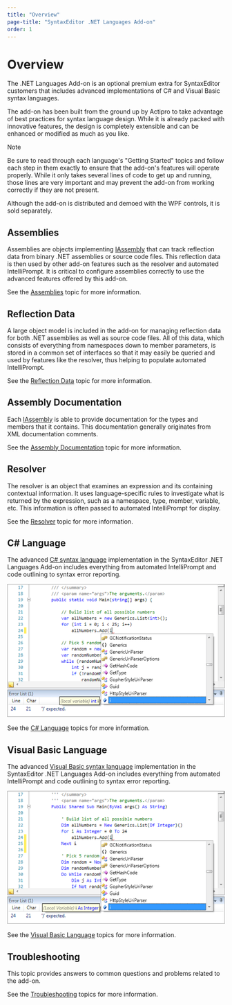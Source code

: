```yaml
---
title: "Overview"
page-title: "SyntaxEditor .NET Languages Add-on"
order: 1
---
```

# Overview

The .NET Languages Add-on is an optional premium extra for SyntaxEditor customers that includes advanced implementations of C# and Visual Basic syntax languages.

The add-on has been built from the ground up by Actipro to take advantage of best practices for syntax language design.  While it is already packed with innovative features, the design is completely extensible and can be enhanced or modified as much as you like.

> [!NOTE]
> Be sure to read through each language's "Getting Started" topics and follow each step in them exactly to ensure that the add-on's features will operate properly.  While it only takes several lines of code to get up and running, those lines are very important and may prevent the add-on from working correctly if they are not present.

Although the add-on is distributed and demoed with the WPF controls, it is sold separately.

## Assemblies

Assemblies are objects implementing [IAssembly](xref:ActiproSoftware.Text.Languages.DotNet.Reflection.IAssembly) that can track reflection data from binary .NET assemblies or source code files.  This reflection data is then used by other add-on features such as the resolver and automated IntelliPrompt.  It is critical to configure assemblies correctly to use the advanced features offered by this add-on.

See the [Assemblies](assemblies.md) topic for more information.

## Reflection Data

A large object model is included in the add-on for managing reflection data for both .NET assemblies as well as source code files.  All of this data, which consists of everything from namespaces down to member parameters, is stored in a common set of interfaces so that it may easily be queried and used by features like the resolver, thus helping to populate automated IntelliPrompt.

See the [Reflection Data](reflection.md) topic for more information.

## Assembly Documentation

Each [IAssembly](xref:ActiproSoftware.Text.Languages.DotNet.Reflection.IAssembly) is able to provide documentation for the types and members that it contains.  This documentation generally originates from XML documentation comments.

See the [Assembly Documentation](documentation.md) topic for more information.

## Resolver

The resolver is an object that examines an expression and its containing contextual information.  It uses language-specific rules to investigate what is returned by the expression, such as a namespace, type, member, variable, etc.  This information is often passed to automated IntelliPrompt for display.

See the [Resolver](resolver.md) topic for more information.

## C# Language

The advanced [C# syntax language](csharp/index.md) implementation in the SyntaxEditor .NET Languages Add-on includes everything from automated IntelliPrompt and code outlining to syntax error reporting.

![Screenshot](../images/dotnet-addon-csharp.png)

See the [C# Language](csharp/index.md) topics for more information.

## Visual Basic Language

The advanced [Visual Basic syntax language](vb/index.md) implementation in the SyntaxEditor .NET Languages Add-on includes everything from automated IntelliPrompt and code outlining to syntax error reporting.

![Screenshot](../images/dotnet-addon-vb.png)

See the [Visual Basic Language](vb/index.md) topics for more information.

## Troubleshooting

This topic provides answers to common questions and problems related to the add-on.

See the [Troubleshooting](troubleshooting.md) topics for more information.
